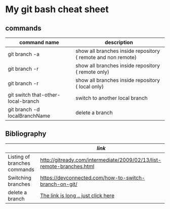 # My git bash cheat sheet

 

## commands
|command name | description |
|--|--|
| git branch -a | show all branches inside repository ( remote and non remote)|
| git branch -r | show all branches inside repository ( remote only)|
| git branch -r | show all branches inside repository ( local only)|
| git switch that-other-local-branch| switch to another local branch|
| git branch -d localBranchName | delete a branch|

## Bibliography 
||_link_|
|--|--|
| Listing of branches commands |http://gitready.com/intermediate/2009/02/13/list-remote-branches.html|
| Switching branches|https://devconnected.com/how-to-switch-branch-on-git/|
| delete a branch | [The link is long .. just click here](https://www.freecodecamp.org/news/how-to-delete-a-git-branch-both-locally-and-remotely/#:~:text=Deleting%20a%20branch%20LOCALLY&text=Delete%20a%20branch%20with%20git%20branch%20%2Dd%20.&text=The%20%2Dd%20option%20will%20delete,branch%20is%20now%20deleted%20locally.)|
